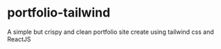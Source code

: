 # portfolio-tailwind
A simple but crispy and clean portfolio site create using tailwind css and ReactJS
